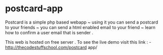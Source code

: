 # postcard-app

Postcard is a simple php based webapp 
~ using it you can send a postcard to your friends 
~ you can send a html enabled email to your friend
~ learn how to confirm a user email that is sender .

This web is hosted on free server .
To see the live demo visit this link : - http://thecodestuffschool.com/postcard app/
